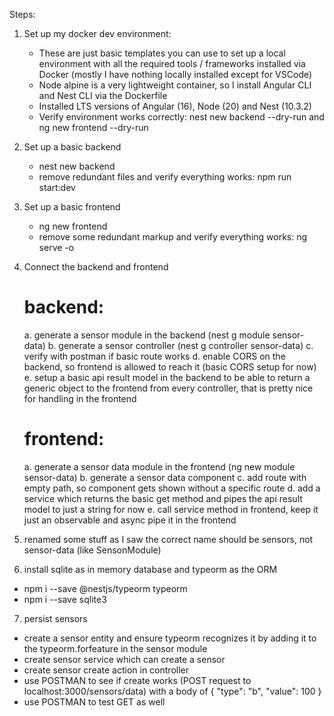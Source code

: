 Steps:

1. Set up my docker dev environment:

   - These are just basic templates you can use to set up a local environment with all the required tools / frameworks installed via Docker (mostly I have nothing locally installed except for VSCode)
   - Node alpine is a very lightweight container, so I install Angular CLI and Nest CLI via the Dockerfile
   - Installed LTS versions of Angular (16), Node (20) and Nest (10.3.2)
   - Verify environment works correctly: nest new backend --dry-run and ng new frontend --dry-run

2. Set up a basic backend

   - nest new backend
   - remove redundant files and verify everything works: npm run start:dev

3. Set up a basic frontend

   - ng new frontend
   - remove some redundant markup and verify everything works: ng serve -o

4. Connect the backend and frontend

   # backend:

   a. generate a sensor module in the backend (nest g module sensor-data)
   b. generate a sensor controller (nest g controller sensor-data)
   c. verify with postman if basic route works
   d. enable CORS on the backend, so frontend is allowed to reach it (basic CORS setup for now)
   e. setup a basic api result model in the backend to be able to return a generic object to the frontend from every controller, that is pretty nice for handling in the frontend

   # frontend:

   a. generate a sensor data module in the frontend (ng new module sensor-data)
   b. generate a sensor data component
   c. add route with empty path, so component gets shown without a specific route
   d. add a service which returns the basic get method and pipes the api result model to just a string for now
   e. call service method in frontend, keep it just an observable and async pipe it in the frontend

5. renamed some stuff as I saw the correct name should be sensors, not sensor-data (like SensonModule)

6. install sqlite as in memory database and typeorm as the ORM

- npm i --save @nestjs/typeorm typeorm
- npm i --save sqlite3

7. persist sensors

- create a sensor entity and ensure typeorm recognizes it by adding it to the typeorm.forfeature in the sensor module
- create sensor service which can create a sensor
- create sensor create action in controller
- use POSTMAN to see if create works (POST request to localhost:3000/sensors/data) with a body of { "type": "b", "value": 100 }
- use POSTMAN to test GET as well
